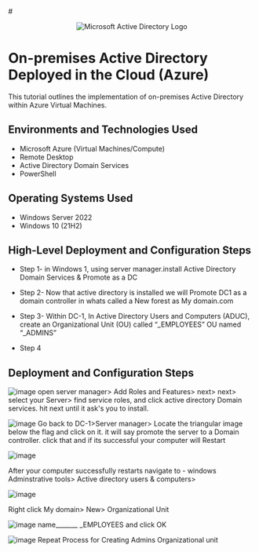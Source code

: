 #<p align="center">
<img src="https://i.imgur.com/pU5A58S.png" alt="Microsoft Active Directory Logo"/>
</p>

<h1>On-premises Active Directory Deployed in the Cloud (Azure)</h1>
This tutorial outlines the implementation of on-premises Active Directory within Azure Virtual Machines.<br />



<h2>Environments and Technologies Used</h2>

- Microsoft Azure (Virtual Machines/Compute)
- Remote Desktop
- Active Directory Domain Services
- PowerShell

<h2>Operating Systems Used </h2>

- Windows Server 2022
- Windows 10 (21H2)

<h2>High-Level Deployment and Configuration Steps</h2>

- Step 1- in Windows 1, using server manager.install Active Directory Domain Services
 & Promote as a DC

- Step 2- Now that active directory is installed we will Promote DC1 as a domain controller in whats called a New forest as My domain.com

- Step 3- Within DC-1, In Active Directory Users and Computers (ADUC), create an Organizational Unit (OU) called “_EMPLOYEES” OU named “_ADMINS”
- Step 4

<h2>Deployment and Configuration Steps</h2>


![image](https://github.com/user-attachments/assets/291fa086-ea6c-4893-80b4-e2566e920ddf)
open server manager> Add Roles and Features> next> next> select your Server> find service roles, and click active directory Domain services. hit next until it ask's you to install.




![image](https://github.com/user-attachments/assets/ced2477c-8e33-465f-8b34-094f4c97081c)
Go back to DC-1>Server manager> Locate the triangular image below the flag and click on it. it will say promote the server to a Domain controller. click that and if its successful your computer will Restart



![image](https://github.com/user-attachments/assets/501bdc47-3986-4549-a13e-4600b1daa20b)




After your computer successfully restarts navigate to - windows Adminstrative tools> Active directory users & computers> 



![image](https://github.com/user-attachments/assets/198347f6-5d6c-4638-ba29-573c062e6d50)


Right click My domain> New> Organizational Unit




![image](https://github.com/user-attachments/assets/abb13e25-6dc2-486d-b4a8-3612fa4de598)
name_______ _EMPLOYEES and click OK



![image](https://github.com/user-attachments/assets/ee273f39-e188-412b-b5c9-baaaf36b00a5)
Repeat Process for Creating Admins Organizational unit


